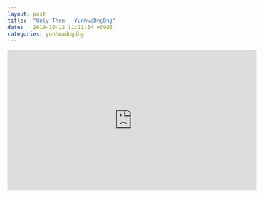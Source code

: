 ```yaml
---
layout: post
title:  "Only Then - YunhwaDngDng"
date:   2019-10-12 11:21:54 +0900
categories: yunhwadngdng
---
```


<iframe width="560" height="315" src="https://www.youtube.com/embed/NqZtt3BpZiM" frameborder="0" allow="accelerometer; autoplay; encrypted-media; gyroscope; picture-in-picture" allowfullscreen></iframe>